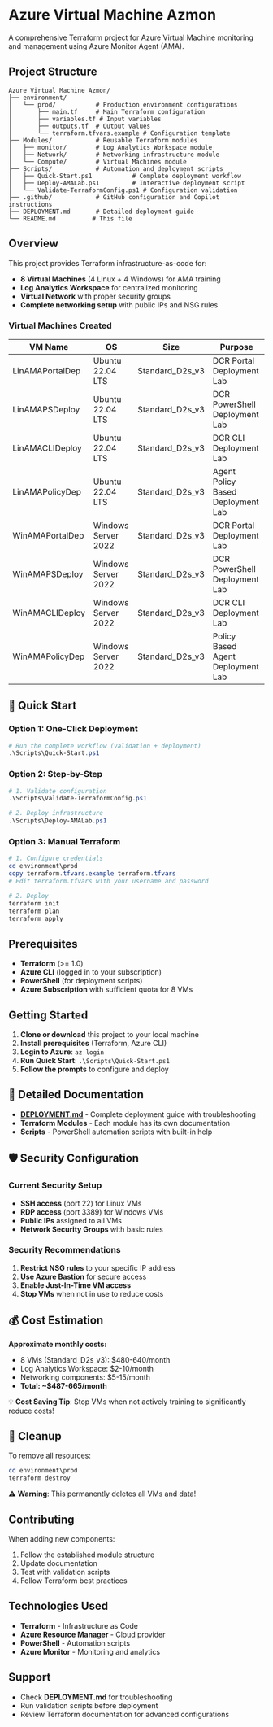 # Azure Virtual Machine Azmon

A comprehensive Terraform project for Azure Virtual Machine monitoring and management using Azure Monitor Agent (AMA).

## Project Structure

```
Azure Virtual Machine Azmon/
├── environment/
│   └── prod/           # Production environment configurations
│       ├── main.tf     # Main Terraform configuration
│       ├── variables.tf # Input variables
│       ├── outputs.tf  # Output values
│       └── terraform.tfvars.example # Configuration template
├── Modules/            # Reusable Terraform modules
│   ├── monitor/        # Log Analytics Workspace module
│   ├── Network/        # Networking infrastructure module
│   └── Compute/        # Virtual Machines module
├── Scripts/            # Automation and deployment scripts
│   ├── Quick-Start.ps1           # Complete deployment workflow
│   ├── Deploy-AMALab.ps1         # Interactive deployment script
│   └── Validate-TerraformConfig.ps1 # Configuration validation
├── .github/            # GitHub configuration and Copilot instructions
├── DEPLOYMENT.md       # Detailed deployment guide
└── README.md          # This file
```

## Overview

This project provides Terraform infrastructure-as-code for:
- **8 Virtual Machines** (4 Linux + 4 Windows) for AMA training
- **Log Analytics Workspace** for centralized monitoring
- **Virtual Network** with proper security groups
- **Complete networking setup** with public IPs and NSG rules

### Virtual Machines Created

| VM Name | OS | Size | Purpose |
|---------|----|----- |---------|
| LinAMAPortalDep | Ubuntu 22.04 LTS | Standard_D2s_v3 | DCR Portal Deployment Lab |
| LinAMAPSDeploy | Ubuntu 22.04 LTS | Standard_D2s_v3 | DCR PowerShell Deployment Lab |
| LinAMACLIDeploy | Ubuntu 22.04 LTS | Standard_D2s_v3 | DCR CLI Deployment Lab |
| LinAMAPolicyDep | Ubuntu 22.04 LTS | Standard_D2s_v3 | Agent Policy Based Deployment Lab |
| WinAMAPortalDep | Windows Server 2022 | Standard_D2s_v3 | DCR Portal Deployment Lab |
| WinAMAPSDeploy | Windows Server 2022 | Standard_D2s_v3 | DCR PowerShell Deployment Lab |
| WinAMACLIDeploy | Windows Server 2022 | Standard_D2s_v3 | DCR CLI Deployment Lab |
| WinAMAPolicyDep | Windows Server 2022 | Standard_D2s_v3 | Policy Based Agent Deployment Lab |

## 🚀 Quick Start

### Option 1: One-Click Deployment
```powershell
# Run the complete workflow (validation + deployment)
.\Scripts\Quick-Start.ps1
```

### Option 2: Step-by-Step
```powershell
# 1. Validate configuration
.\Scripts\Validate-TerraformConfig.ps1

# 2. Deploy infrastructure
.\Scripts\Deploy-AMALab.ps1
```

### Option 3: Manual Terraform
```powershell
# 1. Configure credentials
cd environment\prod
copy terraform.tfvars.example terraform.tfvars
# Edit terraform.tfvars with your username and password

# 2. Deploy
terraform init
terraform plan
terraform apply
```

## Prerequisites

- **Terraform** (>= 1.0)
- **Azure CLI** (logged in to your subscription)
- **PowerShell** (for deployment scripts)
- **Azure Subscription** with sufficient quota for 8 VMs

## Getting Started

1. **Clone or download** this project to your local machine
2. **Install prerequisites** (Terraform, Azure CLI)
3. **Login to Azure**: `az login`
4. **Run Quick Start**: `.\Scripts\Quick-Start.ps1`
5. **Follow the prompts** to configure and deploy

## 📖 Detailed Documentation

- **[DEPLOYMENT.md](DEPLOYMENT.md)** - Complete deployment guide with troubleshooting
- **Terraform Modules** - Each module has its own documentation
- **Scripts** - PowerShell automation scripts with built-in help

## 🛡️ Security Configuration

### Current Security Setup
- **SSH access** (port 22) for Linux VMs
- **RDP access** (port 3389) for Windows VMs  
- **Public IPs** assigned to all VMs
- **Network Security Groups** with basic rules

### Security Recommendations
1. **Restrict NSG rules** to your specific IP address
2. **Use Azure Bastion** for secure access
3. **Enable Just-In-Time VM access**
4. **Stop VMs** when not in use to reduce costs

## 💰 Cost Estimation

**Approximate monthly costs:**
- 8 VMs (Standard_D2s_v3): $480-640/month
- Log Analytics Workspace: $2-10/month  
- Networking components: $5-15/month
- **Total: ~$487-665/month**

💡 **Cost Saving Tip**: Stop VMs when not actively training to significantly reduce costs!

## 🧹 Cleanup

To remove all resources:
```powershell
cd environment\prod
terraform destroy
```

⚠️ **Warning**: This permanently deletes all VMs and data!

## Contributing

When adding new components:
1. Follow the established module structure
2. Update documentation
3. Test with validation scripts
4. Follow Terraform best practices

## Technologies Used

- **Terraform** - Infrastructure as Code
- **Azure Resource Manager** - Cloud provider
- **PowerShell** - Automation scripts
- **Azure Monitor** - Monitoring and analytics

## Support

- Check **DEPLOYMENT.md** for troubleshooting
- Run validation scripts before deployment
- Review Terraform documentation for advanced configurations
